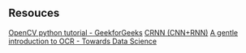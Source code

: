 ## Resouces

[OpenCV python tutorial - GeekforGeeks](https://www.geeksforgeeks.org/opencv-python-tutorial/)
[CRNN (CNN+RNN)](https://github.com/qjadud1994/CRNN-Keras)
[A gentle introduction to OCR - Towards Data Science](https://towardsdatascience.com/a-gentle-introduction-to-ocr-ee1469a201aa)

